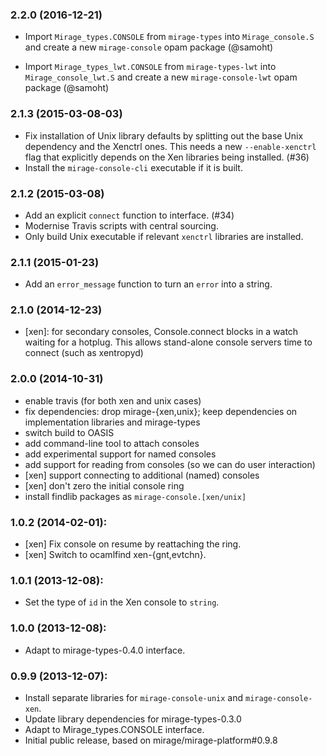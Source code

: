 ### 2.2.0 (2016-12-21)

* Import `Mirage_types.CONSOLE` from `mirage-types` into `Mirage_console.S` and create
  a new `mirage-console` opam package (@samoht)
- Import `Mirage_types_lwt.CONSOLE` from `mirage-types-lwt` into `Mirage_console_lwt.S`
  and create a new `mirage-console-lwt` opam package (@samoht)

### 2.1.3 (2015-03-08-03)

* Fix installation of Unix library defaults by splitting out the
  base Unix dependency and the Xenctrl ones.  This needs a new `--enable-xenctrl`
  flag that explicitly depends on the Xen libraries being installed. (#36)
* Install the `mirage-console-cli` executable if it is built.

### 2.1.2 (2015-03-08)

* Add an explicit `connect` function to interface. (#34)
* Modernise Travis scripts with central sourcing.
* Only build Unix executable if relevant `xenctrl` libraries are installed.

### 2.1.1 (2015-01-23)

* Add an `error_message` function to turn an `error` into a string.

### 2.1.0 (2014-12-23)

* [xen]: for secondary consoles, Console.connect blocks in a watch waiting for
  a hotplug. This allows stand-alone console servers time to connect (such as
  xentropyd)

### 2.0.0 (2014-10-31)

* enable travis (for both xen and unix cases)
* fix dependencies: drop mirage-{xen,unix}; keep dependencies on implementation
  libraries and mirage-types
* switch build to OASIS
* add command-line tool to attach consoles
* add experimental support for named consoles
* add support for reading from consoles (so we can do user interaction)
* [xen] support connecting to additional (named) consoles
* [xen] don't zero the initial console ring
* install findlib packages as `mirage-console.[xen/unix]`

### 1.0.2 (2014-02-01):

* [xen] Fix console on resume by reattaching the ring.
* [xen] Switch to ocamlfind xen-{gnt,evtchn}.

### 1.0.1 (2013-12-08):

* Set the type of `id` in the Xen console to `string`.

### 1.0.0 (2013-12-08):

* Adapt to mirage-types-0.4.0 interface.

### 0.9.9 (2013-12-07):

* Install separate libraries for `mirage-console-unix` and `mirage-console-xen`.
* Update library dependencies for mirage-types-0.3.0
* Adapt to Mirage_types.CONSOLE interface.
* Initial public release, based on mirage/mirage-platform#0.9.8
